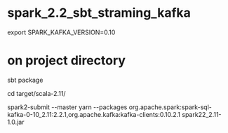 # spark_2.2_sbt_straming_kafka

export SPARK_KAFKA_VERSION=0.10

# on project directory

sbt package

cd target/scala-2.11/

spark2-submit --master yarn --packages org.apache.spark:spark-sql-kafka-0-10_2.11:2.2.1,org.apache.kafka:kafka-clients:0.10.2.1 spark22_2.11-1.0.jar


